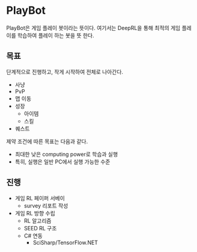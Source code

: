 # PlayBot 

PlayBot은 게임 플레이 봇이라는 뜻이다. 여기서는 DeepRL을 통해 
최적의 게임 플레이를 학습하여 플레이 하는 봇을 뜻 한다. 

## 목표 

단계적으로 진행하고, 작게 시작하여 전체로 나아간다. 

- 사냥 
- PvP 
- 맵 이동 
- 성장 
    - 아이템 
    - 스킬 
- 퀘스트 

제약 조건에 따른 목표는 다음과 같다. 

- 최대한 낮은 computing power로 학습과 실행 
- 특히, 실행은 일반 PC에서 실행 가능한 수준 

## 진행 

- 게임 RL 페이퍼 서베이 
    - survey 리포트 작성 
- 게임 RL 방향 수립 
    - RL 알고리즘 
    - SEED RL 구조 
    - C# 연동 
        - SciSharp/TensorFlow.NET






